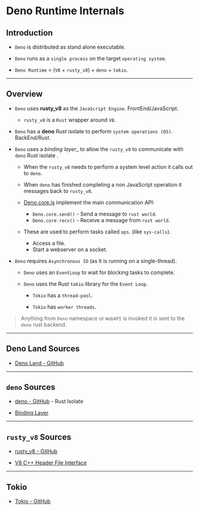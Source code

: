 # Deno Runtime Internals

## Introduction

* `Deno` is distributed as stand alone executable.

* `Deno` runs as a `single process` on the target `operating system`.

* `Deno Runtime` = (`V8` + `rusty_v8`) + `deno` + `tokio`.

---

## Overview

* `Deno` uses __rusty_v8__ as the `JavaScript Engine`. FrontEnd/JavaScript.

    * `rusty_v8` is a `Rust` wrapper around `V8`.

* `Deno` has a __deno__ Rust isolate to perform `system operations (OS)`. BackEnd/Rust.

* `Deno` uses a _binding layer__ to allow the `rusty_v8` to communicate with `deno` Rust isolate .

    * When the `rusty_v8` needs to perform a system level action it calls out to `deno`.

    * When `deno` has finished completing a non JavaScript operation it messages back to `rusty_v8`.

    * [Deno core.js](https://github.com/denoland/deno/blob/master/core/core.js) implement the main communication API:
        * `Deno.core.send()` - Send a message to `rust world`.
        * `Deno.core.recv()` - Receive a message from `rust world`.
    
    * These are used to perform tasks called `ops`. (like `sys-calls`).
        * Access a file.
        * Start a webserver on a socket.

* `Deno` requires `Asynchronous IO` (as it is running on a single-thread).

    * `Deno` uses an `EventLoop` to wait for blocking tasks to complete.

    * `Deno` uses the Rust `tokio` library for the `Event Loop`.

        * `Tokio` has a `thread-pool`.

        * `Tokio` has `worker threads`.

> Anything from `Deno` namespace or `WebAPI` is invoked it is sent to the `deno` rust backend.


---

## Deno Land Sources

* [Deno Land - GitHub](https://github.com/denoland)

---

## `deno` Sources

* [deno - GitHub](https://github.com/denoland/deno) - Rust Isolate

* [Binding Layer](https://github.com/denoland/deno/blob/master/core/core.js#L30)

---

## `rusty_v8` Sources

* [rusty_v8 - GitHub](https://github.com/denoland/rusty_v8)

* [V8 C++ Header File Interface](https://source.chromium.org/chromium/chromium/src/+/master:v8/include/v8.h)

---

## Tokio

* [Tokio - GitHub](https://github.com/tokio-rs/tokio)


